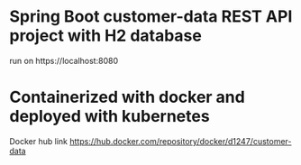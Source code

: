 # Spring Boot customer-data REST API project with H2 database
run on https://localhost:8080 
# Containerized with docker and deployed with kubernetes

Docker hub link
https://hub.docker.com/repository/docker/d1247/customer-data
